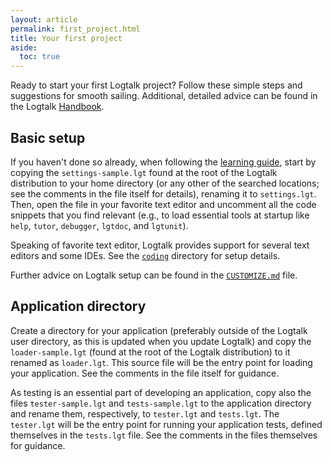```yaml
---
layout: article
permalink: first_project.html
title: Your first project
aside:
  toc: true
---
```


Ready to start your first Logtalk project? Follow these simple steps and suggestions for smooth sailing. Additional, detailed advice can be found in the Logtalk [Handbook](https://logtalk.org/handbook/userman/programming.html).


## Basic setup

If you haven't done so already, when following the [learning guide](learning.html), start by copying the `settings-sample.lgt` found at the root of the Logtalk distribution to your home directory (or any other of the searched locations; see the comments in the file itself for details), renaming it to `settings.lgt`. Then, open the file in your favorite text editor and uncomment all the code snippets that you find relevant (e.g., to load essential tools at startup like `help`, `tutor`, `debugger`, `lgtdoc`, and `lgtunit`).

Speaking of favorite text editor, Logtalk provides support for several text editors and some IDEs. See the [`coding`](https://github.com/LogtalkDotOrg/logtalk3/tree/master/coding/) directory for setup details.

Further advice on Logtalk setup can be found in the [`CUSTOMIZE.md`](https://github.com/LogtalkDotOrg/logtalk3/tree/master/CUSTOMIZE.md) file.


## Application directory

Create a directory for your application (preferably outside of the Logtalk user directory, as this is updated when you update Logtalk) and copy the `loader-sample.lgt` (found at the root of the Logtalk distribution) to it renamed as `loader.lgt`. This source file will be the entry point for loading your application. See the comments in the file itself for guidance.

As testing is an essential part of developing an application, copy also the files `tester-sample.lgt` and `tests-sample.lgt` to the application directory and rename them, respectively, to `tester.lgt` and `tests.lgt`. The `tester.lgt` will be the entry point for running your application tests, defined themselves in the `tests.lgt` file. See the comments in the files themselves for guidance.
